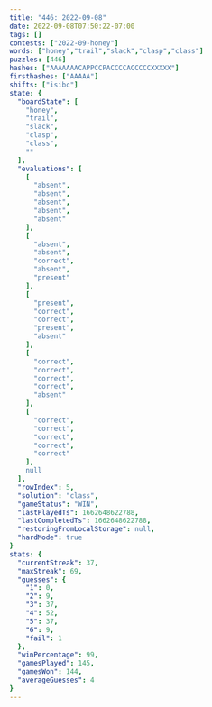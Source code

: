 ```yaml
---
title: "446: 2022-09-08"
date: 2022-09-08T07:50:22-07:00
tags: []
contests: ["2022-09-honey"]
words: ["honey","trail","slack","clasp","class"]
puzzles: [446]
hashes: ["AAAAAAACAPPCCPACCCCACCCCCXXXXX"]
firsthashes: ["AAAAA"]
shifts: ["isibc"]
state: {
  "boardState": [
    "honey",
    "trail",
    "slack",
    "clasp",
    "class",
    ""
  ],
  "evaluations": [
    [
      "absent",
      "absent",
      "absent",
      "absent",
      "absent"
    ],
    [
      "absent",
      "absent",
      "correct",
      "absent",
      "present"
    ],
    [
      "present",
      "correct",
      "correct",
      "present",
      "absent"
    ],
    [
      "correct",
      "correct",
      "correct",
      "correct",
      "absent"
    ],
    [
      "correct",
      "correct",
      "correct",
      "correct",
      "correct"
    ],
    null
  ],
  "rowIndex": 5,
  "solution": "class",
  "gameStatus": "WIN",
  "lastPlayedTs": 1662648622788,
  "lastCompletedTs": 1662648622788,
  "restoringFromLocalStorage": null,
  "hardMode": true
}
stats: {
  "currentStreak": 37,
  "maxStreak": 69,
  "guesses": {
    "1": 0,
    "2": 9,
    "3": 37,
    "4": 52,
    "5": 37,
    "6": 9,
    "fail": 1
  },
  "winPercentage": 99,
  "gamesPlayed": 145,
  "gamesWon": 144,
  "averageGuesses": 4
}
---
```


<!-- more -->
